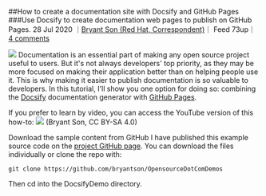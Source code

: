 ##How to create a documentation site with Docsify and GitHub Pages
###Use Docsify to create documentation web pages to publish on GitHub Pages.
28 Jul 2020 ｜[Bryant Son (Red Hat, Correspondent)]()｜ Feed 73up｜ [4 comments]()

![](https://opensource.com/sites/default/files/styles/image-full-size/public/lead-images/browser_web_internet_website.png?itok=g5B_Bw62)
Documentation is an essential part of making any open source project useful to users. But it's not always developers' top priority, as they may be more focused on making their application better than on helping people use it. This is why making it easier to publish documentation is so valuable to developers. In this tutorial, I'll show you one option for doing so: combining the [Docsify]() documentation generator with [GitHub Pages](). 

If you prefer to learn by video, you can access the YouTube version of this how-to:
![](https://opensource.com/sites/default/files/uploads/docsify1_ui.jpg)
(Bryant Son, CC BY-SA 4.0)

Download the sample content from GitHub
I have published this example source code on the [project GitHub page](). You can download the files individually or clone the repo with:

`git clone https://github.com/bryantson/OpensourceDotComDemos`

Then cd into the DocsifyDemo directory.
